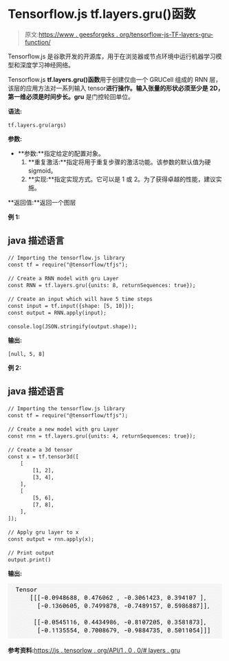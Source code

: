 # Tensorflow.js tf.layers.gru()函数

> 原文:[https://www . geesforgeks . org/tensorflow-js-TF-layers-gru-function/](https://www.geeksforgeeks.org/tensorflow-js-tf-layers-gru-function/)

Tensorflow.js 是谷歌开发的开源库，用于在浏览器或节点环境中运行机器学习模型和深度学习神经网络。

Tensorflow.js **tf.layers.gru()函数**用于创建仅由一个 GRUCell 组成的 RNN 层，该层的应用方法对一系列输入 tensor**进行操作。**输入张量的形状必须至少是 2D，第一维必须是时间步长**。gru** 是门控轮回单位。

**语法:**

```
tf.layers.gru(args)
```

**参数:**

*   **参数:**指定给定的配置对象。
    1.  **重复激活:**指定将用于重复步骤的激活功能。该参数的默认值为硬 sigmoid。
    2.  **实现:**指定实现方式。它可以是 1 或 2。为了获得卓越的性能，建议实施。

**返回值:**返回一个图层

**例 1:**

## java 描述语言

```
// Importing the tensorflow.js library 
const tf = require("@tensorflow/tfjs"); 

// Create a RNN model with gru Layer
const RNN = tf.layers.gru({units: 8, returnSequences: true});

// Create an input which will have 5 time steps
const input = tf.input({shape: [5, 10]});
const output = RNN.apply(input);

console.log(JSON.stringify(output.shape));
```

**输出:**

```
[null, 5, 8]
```

**例 2:**

## java 描述语言

```
// Importing the tensorflow.js library 
const tf = require("@tensorflow/tfjs"); 

// Create a new model with gru Layer
const rnn = tf.layers.gru({units: 4, returnSequences: true});

// Create a 3d tensor
const x = tf.tensor3d([
    [
        [1, 2],
        [3, 4],
    ],
    [
        [5, 6],
        [7, 8],
    ],
]);

// Apply gru layer to x
const output = rnn.apply(x);

// Print output
output.print()
```

**输出:**

![](img/86f0572e40092ac8077904b0667b7016.png)

**参考资料:**[https://js . tensorlow . org/API/1 . 0 . 0/# layers . gru](https://js.tensorflow.org/api/1.0.0/#layers.gru)